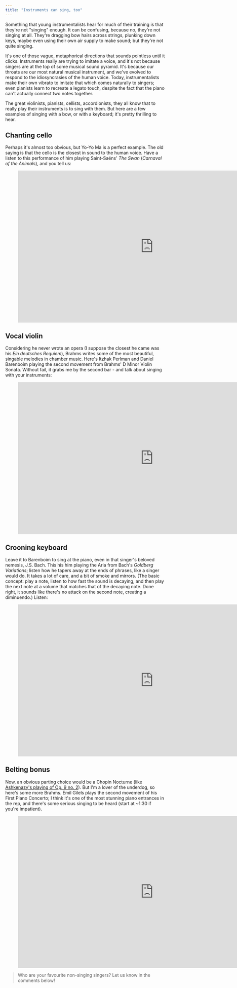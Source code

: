 ```yaml
---
title: "Instruments can sing, too"
---
```


Something that young instrumentalists hear for much of their training is that they're not "singing" enough. It can be confusing, because no, they're not singing at all. They're dragging bow hairs across strings, plunking down keys, maybe even using their own air supply to make sound; but they're not quite singing. 

It's one of those vague, metaphorical directions that sounds pointless until it clicks. Instruments really are trying to imitate a voice, and it's not because singers are at the top of some musical sound pyramid. It's because our throats are our most natural musical instrument, and we've evolved to respond to the idiosyncrasies of the human voice. Today, instrumentalists make their own vibrato to imitate that which comes naturally to singers; even pianists learn to recreate a legato touch, despite the fact that the piano can't actually connect two notes together.

The great violinists, pianists, cellists, accordionists, they all know that to really play their instruments is to sing with them. But here are a few examples of singing with a bow, or with a keyboard; it's pretty thrilling to hear.

## Chanting cello

Perhaps it's almost too obvious, but Yo-Yo Ma is a perfect example. The old saying is that the cello is the closest in sound to the human voice. Have a listen to this performance of him playing Saint-Saëns' *The Swan* (*Carnaval of the Animals*), and you tell us:

<figure data-type="video">
<iframe width="854" height="480" src="https://www.youtube.com/embed/zNbXuFBjncw" frameborder="0" allowfullscreen></iframe>
</figure>

## Vocal violin

Considering he never wrote an opera (I suppose the closest he came was his *Ein deutsches Requiem*), Brahms writes some of the most beautiful, singable melodies in chamber music. Here's Itzhak Perlman and Daniel Barenboim playing the second movement from Brahms' D Minor Violin Sonata. Without fail, it grabs me by the second bar - and talk about singing with your instruments:

<figure data-type="video"><iframe width="854" height="480" src="https://www.youtube.com/embed/-L5nSwAND3Y" frameborder="0" allowfullscreen></iframe>
</figure>

## Crooning keyboard

Leave it to Barenboim to sing at the piano, even in that singer's beloved nemesis, J.S. Bach. This his him playing the Aria from Bach's *Goldberg Variations*; listen how he tapers away at the ends of phrases, like a singer would do. It takes a lot of care, and a bit of smoke and mirrors. (The basic concept: play a note, listen to how fast the sound is decaying, and then play the next note at a volume that matches that of the decaying note. Done right, it sounds like there's no attack on the second note, creating a diminuendo.) Listen:

<figure data-type="video"><iframe width="854" height="480" src="https://www.youtube.com/embed/AcXXkcZ2jWM" frameborder="0" allowfullscreen></iframe>
</figure>

## Belting bonus

Now, an obvious parting choice would be a Chopin Nocturne (like [Ashkenazy's playing of Op. 9 no. 2](https://www.youtube.com/watch?v=AG-OQNXQxYg)). But I'm a lover of the underdog, so here's some more Brahms. Emil Gilels plays the second movement of his First Piano Concerto; I think it's one of the most stunning piano entrances in the rep, and there's some serious singing to be heard (start at ~1:30 if you're impatient).

<figure data-type="video"><iframe width="854" height="480" src="https://www.youtube.com/embed/L5XtH3gq1a4" frameborder="0" allowfullscreen></iframe>
</figure>

>Who are your favourite non-singing singers? Let us know in the comments below!
